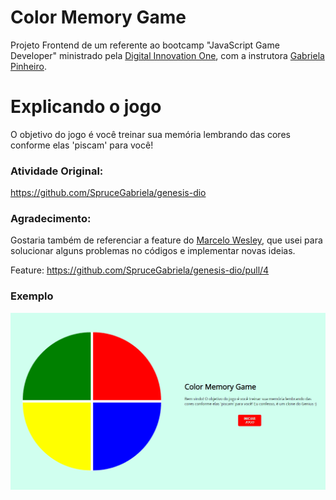 # Color Memory Game
Projeto Frontend de um referente ao bootcamp "JavaScript Game Developer" ministrado pela  [Digital Innovation One](https://www.dio.me/), com a instrutora [Gabriela Pinheiro](https://github.com/SpruceGabriela).

# Explicando o jogo
O objetivo do jogo é você treinar sua memória lembrando das cores conforme elas 'piscam' para você! 

### Atividade Original: 
https://github.com/SpruceGabriela/genesis-dio

### Agradecimento:
Gostaria também de referenciar a feature do [Marcelo Wesley](https://github.com/wesleylcarraway), que usei para solucionar alguns problemas no códigos e implementar novas ideias.

Feature: https://github.com/SpruceGabriela/genesis-dio/pull/4

### Exemplo
![Exemplo do Jogo](./exemplo.PNG)